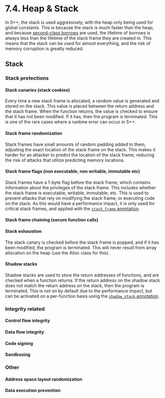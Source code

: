 # 7.4. Heap & Stack

In S++, the stack is used aggressively, with the heap only being used for global constants. This is because the stack
is much faster than the heap, and because [second-class borrows](7-2-2nd-Class-Borrows) are used, the lifetime of
borrows is always less than the lifetime of the stack frame they are created in. This means that the stack can be used
for almost everything, and the risk of memory corruption is greatly reduced.

## Stack

### Stack protections

#### Stack canaries (stack cookies)

Every time a new stack frame is allocated, a random value is generated and stored on the stack. This value is placed
between the return address and the stack frame. When the function returns, the value is checked to ensure that it has
not been modified. If it has, then the program is terminated. This is one of the rare cases where a runtime error can
occur in S++.

#### Stack frame randomization

Stack frames have small amounts of random padding added to them, adjusting the exact location of the stack frame on
the stack. This makes it harder for an attacker to predict the location of the stack frame, reducing the risk of
attacks that utilize predicting memory locations.

#### Stack frame flags (non executable, non writable, immutable etc)

Stack frames have a 1-byte flag before the stack frame, which contains information about the privileges of the stack
frame. This includes whether the stack frame is executable, writable, immutable, etc. This is used to prevent attacks
that rely on modifying the stack frame, or executing code on the stack. As this would have a performance impact, it is
only used for critical stack frames, and applied with the [`stack_frame` annotation]().

#### Stack frame chaining (secure function calls)

#### Stack exhaustion

The stack canary is checked before the stack frame is popped, and if it has been modified, the program is terminated.
This will never result from array allocation on the heap (use the Alloc class for this).

#### Shadow stacks

Shadow stacks are used to store the return addresses of functions, and are checked when a function returns. If the
return address on the shadow stack does not match the return address on the stack, then the program is terminated.
This is not on by default due to the performance impact, but can be activated on a per-function basis using the
[`shadow_stack` annotation]().

### Integrity related

#### Control flow integrity

#### Data flow integrity

#### Code signing

#### Sandboxing

### Other

#### Address space layout randomization

#### Data execution prevention
